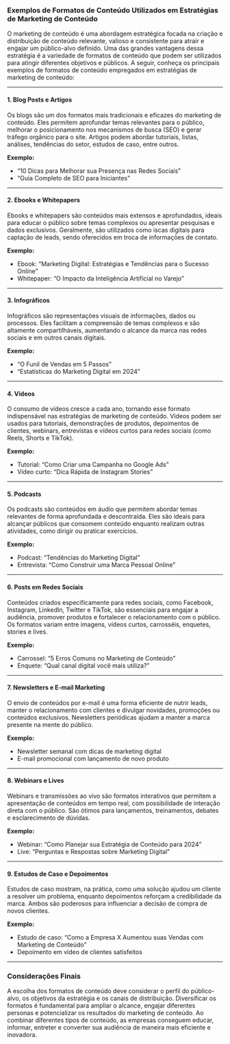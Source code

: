 
### Exemplos de Formatos de Conteúdo Utilizados em Estratégias de Marketing de Conteúdo

O marketing de conteúdo é uma abordagem estratégica focada na criação e distribuição de conteúdo relevante, valioso e consistente para atrair e engajar um público-alvo definido. Uma das grandes vantagens dessa estratégia é a variedade de formatos de conteúdo que podem ser utilizados para atingir diferentes objetivos e públicos. A seguir, conheça os principais exemplos de formatos de conteúdo empregados em estratégias de marketing de conteúdo:

---

#### 1. **Blog Posts e Artigos**

Os blogs são um dos formatos mais tradicionais e eficazes do marketing de conteúdo. Eles permitem aprofundar temas relevantes para o público, melhorar o posicionamento nos mecanismos de busca (SEO) e gerar tráfego orgânico para o site. Artigos podem abordar tutoriais, listas, análises, tendências do setor, estudos de caso, entre outros.

**Exemplo:**  
- “10 Dicas para Melhorar sua Presença nas Redes Sociais”
- “Guia Completo de SEO para Iniciantes”

---

#### 2. **Ebooks e Whitepapers**

Ebooks e whitepapers são conteúdos mais extensos e aprofundados, ideais para educar o público sobre temas complexos ou apresentar pesquisas e dados exclusivos. Geralmente, são utilizados como iscas digitais para captação de leads, sendo oferecidos em troca de informações de contato.

**Exemplo:**  
- Ebook: “Marketing Digital: Estratégias e Tendências para o Sucesso Online”
- Whitepaper: “O Impacto da Inteligência Artificial no Varejo”

---

#### 3. **Infográficos**

Infográficos são representações visuais de informações, dados ou processos. Eles facilitam a compreensão de temas complexos e são altamente compartilháveis, aumentando o alcance da marca nas redes sociais e em outros canais digitais.

**Exemplo:**  
- “O Funil de Vendas em 5 Passos”
- “Estatísticas do Marketing Digital em 2024”

---

#### 4. **Vídeos**

O consumo de vídeos cresce a cada ano, tornando esse formato indispensável nas estratégias de marketing de conteúdo. Vídeos podem ser usados para tutoriais, demonstrações de produtos, depoimentos de clientes, webinars, entrevistas e vídeos curtos para redes sociais (como Reels, Shorts e TikTok).

**Exemplo:**  
- Tutorial: “Como Criar uma Campanha no Google Ads”
- Vídeo curto: “Dica Rápida de Instagram Stories”

---

#### 5. **Podcasts**

Os podcasts são conteúdos em áudio que permitem abordar temas relevantes de forma aprofundada e descontraída. Eles são ideais para alcançar públicos que consomem conteúdo enquanto realizam outras atividades, como dirigir ou praticar exercícios.

**Exemplo:**  
- Podcast: “Tendências do Marketing Digital”
- Entrevista: “Como Construir uma Marca Pessoal Online”

---

#### 6. **Posts em Redes Sociais**

Conteúdos criados especificamente para redes sociais, como Facebook, Instagram, LinkedIn, Twitter e TikTok, são essenciais para engajar a audiência, promover produtos e fortalecer o relacionamento com o público. Os formatos variam entre imagens, vídeos curtos, carrosséis, enquetes, stories e lives.

**Exemplo:**  
- Carrossel: “5 Erros Comuns no Marketing de Conteúdo”
- Enquete: “Qual canal digital você mais utiliza?”

---

#### 7. **Newsletters e E-mail Marketing**

O envio de conteúdos por e-mail é uma forma eficiente de nutrir leads, manter o relacionamento com clientes e divulgar novidades, promoções ou conteúdos exclusivos. Newsletters periódicas ajudam a manter a marca presente na mente do público.

**Exemplo:**  
- Newsletter semanal com dicas de marketing digital
- E-mail promocional com lançamento de novo produto

---

#### 8. **Webinars e Lives**

Webinars e transmissões ao vivo são formatos interativos que permitem a apresentação de conteúdos em tempo real, com possibilidade de interação direta com o público. São ótimos para lançamentos, treinamentos, debates e esclarecimento de dúvidas.

**Exemplo:**  
- Webinar: “Como Planejar sua Estratégia de Conteúdo para 2024”
- Live: “Perguntas e Respostas sobre Marketing Digital”

---

#### 9. **Estudos de Caso e Depoimentos**

Estudos de caso mostram, na prática, como uma solução ajudou um cliente a resolver um problema, enquanto depoimentos reforçam a credibilidade da marca. Ambos são poderosos para influenciar a decisão de compra de novos clientes.

**Exemplo:**  
- Estudo de caso: “Como a Empresa X Aumentou suas Vendas com Marketing de Conteúdo”
- Depoimento em vídeo de clientes satisfeitos

---

### Considerações Finais

A escolha dos formatos de conteúdo deve considerar o perfil do público-alvo, os objetivos da estratégia e os canais de distribuição. Diversificar os formatos é fundamental para ampliar o alcance, engajar diferentes personas e potencializar os resultados do marketing de conteúdo. Ao combinar diferentes tipos de conteúdo, as empresas conseguem educar, informar, entreter e converter sua audiência de maneira mais eficiente e inovadora.
```
